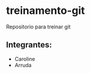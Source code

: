 treinamento-git
===============

Repositorio para treinar git


Integrantes:
-------------
 * Caroline
 * Arruda
